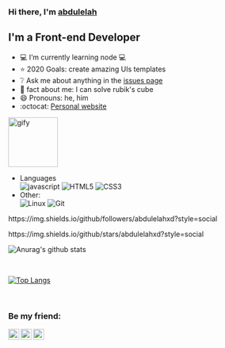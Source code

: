 ### Hi there, I'm [abdulelah](https://abdulelahxd.github.io/My-Portfolio/) 

## I'm a Front-end Developer
<!---
- :mortar_board: I’m currently studying web development at ASAC
-->
- :computer: I’m currently learning node :computer:
- :star: 2020 Goals: create amazing UIs templates
- :grey_question: Ask me about anything in the [issues page](https://github.com/issues)
- :pushpin: fact about me: I can solve rubik's cube
- 😄 Pronouns: he, him
- :octocat: [Personal website](https://abdulelah-cv.netlify.app/)

<img src="https://media3.giphy.com/media/11ZSwQNWba4YF2/giphy.gif?cid=ecf05e47bax1oq3kgoq9cpypss5wegr3t96czwb30hn4r458&rid=giphy.gif" alt="gify" width=100px >

<br />
<ul>
<li>Languages<br>
  <!-- primary -->
  <img alt="javascript" src="https://img.shields.io/badge/-Python-306998?style=flat-square&logo=python&logoColor=white" />
  <!-- web -->
  <img alt="HTML5" src="https://img.shields.io/badge/-HTML5-F16529?style=flat-square&logo=HTML5&logoColor=white" />
  <img alt="CSS3" src="https://img.shields.io/badge/-CSS3-264de4?style=flat-square&logo=CSS3&logoColor=white" />
</li>
<li>Other:<br>
  <img alt="Linux" src="https://img.shields.io/badge/-Linux-E95420?style=flat-square&logo=linux&logoColor=black&textColor=black" />
  <img alt="Git" src="https://img.shields.io/badge/-Git-e67e22?style=flat-square&logo=git&logoColor=white" />
</li>
</ul>
<p>https://img.shields.io/github/followers/abdulelahxd?style=social</p>
  https://img.shields.io/github/stars/abdulelahxd?style=social

![Anurag's github stats](https://github-readme-stats.vercel.app/api?username=abdulelahxd&show_icons=true&theme=tokyonight&text_color=ebebf5)


<br />

[![Top Langs](https://github-readme-stats.vercel.app/api/top-langs/?username=abdulelahxd&show_icons=true&theme=tokyonight&text_color=9797e8)](https://github.com/abdulelahxd/github-readme-stats&)

[twitter]: https://twitter.com/abdulelah__k
[instagram]: https://instagram.com/abdulelahxd
[linkedin]: https://www.linkedin.com/in/abdulelahkassara/



<!---
<br />
![Profile Views](https://komarev.com/ghpvc/?username=abdulelahxd&color=blueviolet)
-->
<br />

### Be my friend:

[<img align="left" alt="abdulelahxd | Twitter" width="22px" src="https://cdn.jsdelivr.net/npm/simple-icons@v3/icons/twitter.svg" />][twitter]
[<img align="left" alt="abdulelahxd | LinkedIn" width="22px" src="https://cdn.jsdelivr.net/npm/simple-icons@v3/icons/linkedin.svg" />][linkedin]
[<img align="left" alt="abdulelahxd | Instagram" width="22px" src="https://cdn.jsdelivr.net/npm/simple-icons@v3/icons/instagram.svg" />][instagram]
